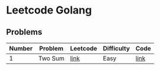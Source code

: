 # Leetcode Golang

## Problems

| Number | Problem | Leetcode | Difficulty | Code |
| ------ | ------- | -------- | ----- | ---- |
| 1 | Two Sum | [link](https://leetcode.com/problems/two-sum/) | Easy | [link](https://github.com/cingwun0817/leetcode-golang/tree/master/two-sum) |